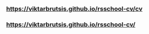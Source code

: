 
### https://viktarbrutsis.github.io/rsschool-cv/cv

### https://viktarbrutsis.github.io/rsschool-cv/

